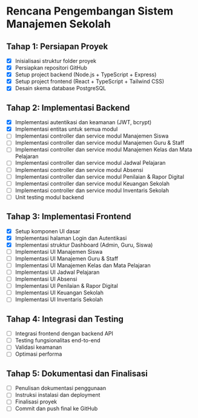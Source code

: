 # Rencana Pengembangan Sistem Manajemen Sekolah

## Tahap 1: Persiapan Proyek
- [x] Inisialisasi struktur folder proyek
- [x] Persiapkan repositori GitHub
- [x] Setup project backend (Node.js + TypeScript + Express)
- [x] Setup project frontend (React + TypeScript + Tailwind CSS)
- [x] Desain skema database PostgreSQL

## Tahap 2: Implementasi Backend
- [x] Implementasi autentikasi dan keamanan (JWT, bcrypt)
- [x] Implementasi entitas untuk semua modul
- [ ] Implementasi controller dan service modul Manajemen Siswa
- [ ] Implementasi controller dan service modul Manajemen Guru & Staff
- [ ] Implementasi controller dan service modul Manajemen Kelas dan Mata Pelajaran
- [ ] Implementasi controller dan service modul Jadwal Pelajaran
- [ ] Implementasi controller dan service modul Absensi
- [ ] Implementasi controller dan service modul Penilaian & Rapor Digital
- [ ] Implementasi controller dan service modul Keuangan Sekolah
- [ ] Implementasi controller dan service modul Inventaris Sekolah
- [ ] Unit testing modul backend

## Tahap 3: Implementasi Frontend
- [x] Setup komponen UI dasar
- [x] Implementasi halaman Login dan Autentikasi
- [x] Implementasi struktur Dashboard (Admin, Guru, Siswa)
- [ ] Implementasi UI Manajemen Siswa
- [ ] Implementasi UI Manajemen Guru & Staff
- [ ] Implementasi UI Manajemen Kelas dan Mata Pelajaran
- [ ] Implementasi UI Jadwal Pelajaran
- [ ] Implementasi UI Absensi
- [ ] Implementasi UI Penilaian & Rapor Digital
- [ ] Implementasi UI Keuangan Sekolah
- [ ] Implementasi UI Inventaris Sekolah

## Tahap 4: Integrasi dan Testing
- [ ] Integrasi frontend dengan backend API
- [ ] Testing fungsionalitas end-to-end
- [ ] Validasi keamanan
- [ ] Optimasi performa

## Tahap 5: Dokumentasi dan Finalisasi
- [ ] Penulisan dokumentasi penggunaan
- [ ] Instruksi instalasi dan deployment
- [ ] Finalisasi proyek
- [ ] Commit dan push final ke GitHub